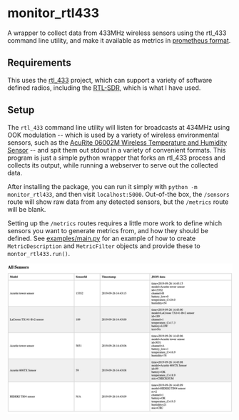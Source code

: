 # monitor_rtl433

A wrapper to collect data from 433MHz wireless sensors using the rtl_433 command line utility, and make it available as metrics in [prometheus format](https://github.com/prometheus/docs/blob/master/content/docs/instrumenting/exposition_formats.md). 

## Requirements

This uses the [rtl_433](https://github.com/merbanan/rtl_433) project, which can support a variety of software defined radios, including the [RTL-SDR](https://www.rtl-sdr.com/), which is what I have used. 

## Setup

The `rtl_433` command line utility will listen for broadcasts at 434MHz using OOK modulation -- which is used by a variety of wireless environmental sensors, such as the [AcuRite 06002M Wireless Temperature and Humidity Sensor](https://www.amazon.com/gp/product/B00T0K8NXC) -- and spit them out stdout in a variety of convenient formats. This program is just a simple python wrapper that forks an rtl_433 process and collects its output, while running a webserver to serve out the collected data.

After installing the package, you can run it simply with `python -m monitor_rtl433`, and then visit `localhost:5000`.
Out-of-the box, the `/sensors` route will show raw data from any detected sensors, but the `/metrics` route will be blank. 

Setting up the `/metrics` routes requires a little more work to define which sensors you want to generate metrics from, and how they should be defined. See [examples/main.py](examples/main.py) for an example of how to create `MetricDescription` and `MetricFilter` objects and provide these to `montor_rtl433.run()`.

![Sensors Table](/images/example_sensors_table.png?raw=true "Sensors Table")